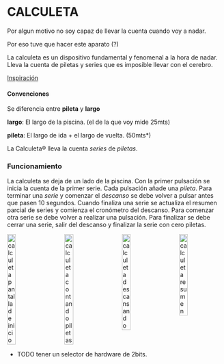 # CALCULETA

Por algun motivo no soy capaz de llevar la cuenta cuando voy a nadar. 

Por eso tuve que hacer este aparato (?)

La calculeta es un dispositivo fundamental y fenomenal a la hora de nadar. Lleva la cuenta de piletas y series que es imposible llevar con el cerebro.

<a href="https://www.hackster.io/user3330224/swimming-pool-lap-counter-d9196f" target="_blank">Inspiración</a>

#### Convenciones

  Se diferencia entre __pileta__ y __largo__

  __largo__: El largo de la piscina. (el de la que voy mide 25mts)

  __pileta__: El largo de ida + el largo de vuelta. (50mts*)

  La Calculeta® lleva la cuenta *series* de *piletas*.

### Funcionamiento

  La calculeta se deja de un lado de la piscina. Con la primer pulsación se inicia la cuenta de la primer serie.
  Cada pulsación añade una *pileta*. 
  Para terminar una *serie* y comenzar el *descanso* se debe volver a pulsar antes que pasen 10 segundos.
  Cuando finaliza una serie se actualiza el resumen parcial de series y comienza el cronómetro del descanso.
  Para comenzar otra serie se debe volver a realizar una pulsación.
  Para finalizar se debe cerrar una serie, salir del descanso y finalizar la serie con cero piletas.

<div style="display: flex; justify-content: space-between;">
  <img src="https://calculeta.estonoesunaweb.com.ar/calculeta_ini.png" alt="calculeta pantalla de inicio" width="20%">
  <img src="https://calculeta.estonoesunaweb.com.ar/calculeta_contando_piles.png" alt="calculeta contando piletas" width="20%">
  <img src="https://calculeta.estonoesunaweb.com.ar/calculeta_descansando.png" alt="calculeta descansando" width="20%">
  <img src="https://calculeta.estonoesunaweb.com.ar/calculeta_res.png" alt="calculeta resumen" width="20%">
</div>



* TODO tener un selector de hardware de 2bits.

